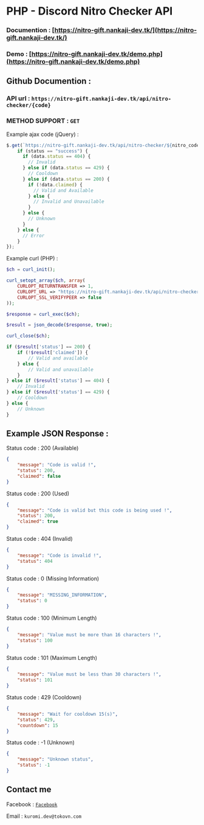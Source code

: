 # PHP - Discord Nitro Checker API

### Documention : [https://nitro-gift.nankaji-dev.tk/](https://nitro-gift.nankaji-dev.tk/)

### Demo : [https://nitro-gift.nankaji-dev.tk/demo.php](https://nitro-gift.nankaji-dev.tk/demo.php)

## Github Documention :

### API url : `https://nitro-gift.nankaji-dev.tk/api/nitro-checker/{code}`

### METHOD SUPPORT : `GET`

Example ajax code (jQuery) :

```javascript
$.get(`https://nitro-gift.nankaji-dev.tk/api/nitro-checker/${nitro_code}`, function (data, status) {
    if (status == "success") {
      if (data.status == 404) {
        // Invalid
      } else if (data.status == 429) {
        // Cooldown
      } else if (data.status == 200) {
        if (!data.claimed) {
          // Valid and Available
        } else {
          // Invalid and Unavailable
        }
      } else {
        // Unknown
      }
    } else {
      // Error
    }
});
```

Example curl (PHP) :

```php
$ch = curl_init();

curl_setopt_array($ch, array(
    CURLOPT_RETURNTRANSFER => 1,
    CURLOPT_URL => "https://nitro-gift.nankaji-dev.tk/api/nitro-checker/$nitro_code",
    CURLOPT_SSL_VERIFYPEER => false
));

$response = curl_exec($ch);

$result = json_decode($response, true);

curl_close($ch);

if ($result['status'] == 200) {
    if (!$result['claimed']) {
        // Valid and available
    } else {
        // Valid and unavailable
    }
} else if ($result['status'] == 404) {
    // Invalid
} else if ($result['status'] == 429) {
    // Cooldown
} else {
    // Unknown
}
```

## Example JSON Response :

Status code : 200 (Available)

```json
{
    "message": "Code is valid !",
    "status": 200,
    "claimed": false
}
```

Status code : 200 (Used)

```json
{
    "message": "Code is valid but this code is being used !",
    "status": 200,
    "claimed": true
}
```

Status code : 404 (Invalid)

```json
{
    "message": "Code is invalid !",
    "status": 404
}
```

Status code : 0 (Missing Information)

```json
{
    "message": "MISSING_INFORMATION",
    "status": 0
}
```

Status code : 100 (Minimum Length)

```json
{
    "message": "Value must be more than 16 characters !",
    "status": 100
}
```

Status code : 101 (Maximum Length)

```json
{
    "message": "Value must be less than 30 characters !",
    "status": 101
}
```

Status code : 429 (Cooldown)

```json
{
    "message": "Wait for cooldown 15(s)",
    "status": 429,
    "countdown": 15
}
```

Status code : -1 (Unknown)

```json
{
    "message": "Unknown status",
    "status": -1
}
```

## Contact me

Facebook : [`Facebook`](https://www.facebook.com/Nankaji.Minato/)

Email : `kuromi.dev@tokovn.com`

